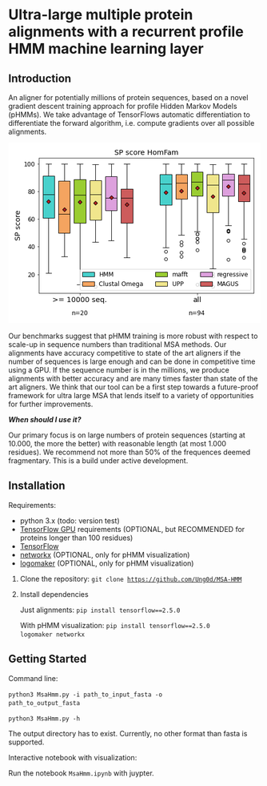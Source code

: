 # Ultra-large multiple protein alignments with a recurrent profile HMM machine learning layer

## Introduction
An aligner for potentially millions of protein sequences, based on a novel gradient descent training approach for profile Hidden Markov Models (pHMMs). We take advantage of TensorFlows automatic differentiation to differentiate the forward algorithm, i.e. compute gradients over all possible alignments.

![alt text](https://github.com/Ung0d/MSA-HMM-Analysis/blob/main/fig/boxplots_sp_homfam.png?raw=true)

Our benchmarks suggest that pHMM training is more robust with respect to scale-up in sequence numbers than traditional MSA methods. Our alignments have accuracy competitive to state of the art aligners if the number of sequences is large enough and can be done in competitive time using a GPU. If the sequence number is in the millions, we produce alignments with better accuracy and are many times faster than state of the art aligners. We think that our tool can be a first step towards a future-proof framework for ultra large MSA that lends itself to a variety of opportunities for further improvements.

***When should I use it?***

Our primary focus is on large numbers of protein sequences (starting at 10.000, the more the better) with reasonable length (at most 1.000 residues). We recommend not more than 50% of the frequences deemed fragmentary. This is a build under active development. 


## Installation

Requirements:
- python 3.x (todo: version test)
- [TensorFlow GPU](https://www.tensorflow.org/install/gpu) requirements (OPTIONAL, but RECOMMENDED for proteins longer than 100 residues)
- [TensorFlow](https://github.com/tensorflow/tensorflow)
- [networkx](https://networkx.org/) (OPTIONAL, only for pHMM visualization)
- [logomaker](https://logomaker.readthedocs.io/en/latest/) (OPTIONAL, only for pHMM visualization)

1. Clone the repository: 
  <code>git clone https://github.com/Ung0d/MSA-HMM</code>
3. Install dependencies 

      Just alignments: <code>pip install tensorflow==2.5.0</code>

      With pHMM visualization: <code>pip install tensorflow==2.5.0 logomaker networkx</code>
      
## Getting Started

Command line:

<code>python3 MsaHmm.py -i path_to_input_fasta -o path_to_output_fasta </code>

<code>python3 MsaHmm.py -h</code>

The output directory has to exist. Currently, no other format than fasta is supported.

Interactive notebook with visualization:

Run the notebook <code>MsaHmm.ipynb</code> with juypter.

